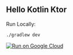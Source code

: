 Hello Kotlin Ktor
-----------------

Run Locally:
```
./gradlew dev
```

[![Run on Google Cloud](https://deploy.cloud.run/button.svg)](https://deploy.cloud.run)
